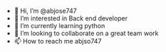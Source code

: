 - 👋 Hi, I’m @abjose747
- 👀 I’m interested in Back end developer
- 🌱 I’m currently learning python
- 💞️ I’m looking to collaborate on a great team work
- 📫 How to reach me abjso747

<!---
abjose747/abjose747 is a ✨ special ✨ repository because its `README.md` (this file) appears on your GitHub profile.
You can click the Preview link to take a look at your changes.
--->
